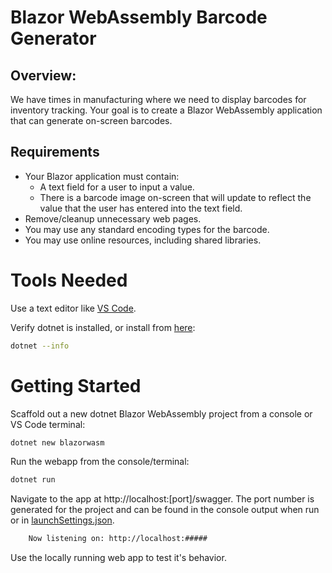 # Blazor WebAssembly Barcode Generator

## Overview:
We have times in manufacturing where we need to display barcodes for inventory tracking. Your goal is to create a Blazor WebAssembly application that can generate on-screen barcodes.

## Requirements 
- Your Blazor application must contain:
    - A text field for a user to input a value.
    - There is a barcode image on-screen that will update to reflect the value that the user has entered into the text field. 
- Remove/cleanup unnecessary web pages.
- You may use any standard encoding types for the barcode.
- You may use online resources, including shared libraries.

# Tools Needed
Use a text editor like [VS Code](https://code.visualstudio.com/).

Verify dotnet is installed, or install from [here](https://dotnet.microsoft.com/en-us/download):
```bash
dotnet --info
```
# Getting Started
Scaffold out a new dotnet Blazor WebAssembly project from a console or VS Code terminal:
```bash
dotnet new blazorwasm
```

Run the webapp from the console/terminal:
```bash
dotnet run
```

Navigate to the app at http://localhost:[port]/swagger. The port number is generated for the project and can be found in the console output when run or in [launchSettings.json](/Properties/launchSettings.json).
```bash
    Now listening on: http://localhost:#####
```

Use the locally running web app to test it's behavior.

